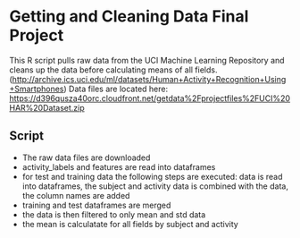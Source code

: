# Getting and Cleaning Data Final Project

This R script pulls raw data from the UCI Machine Learning Repository and cleans up the data before calculating means of all fields. (http://archive.ics.uci.edu/ml/datasets/Human+Activity+Recognition+Using+Smartphones)
Data files are located here:
https://d396qusza40orc.cloudfront.net/getdata%2Fprojectfiles%2FUCI%20HAR%20Dataset.zip

## Script

* The raw data files are downloaded
* activity_labels and features are read into dataframes
* for test and training data the following steps are executed: data is read into dataframes, the subject and activity data is combined with the data, the column names are added
* training and test dataframes are merged
* the data is then filtered to only mean and std data
* the mean is calculatate for all fields by subject and activity